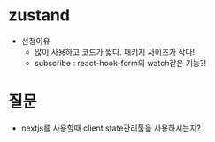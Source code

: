 # zustand
- 선정이유
    - 많이 사용하고 코드가 짧다. 패키지 사이즈가 작다!
    - subscribe : react-hook-form의 watch같은 기능?!





# 질문
- nextjs를 사용할때 client state관리툴을 사용하시는지?
